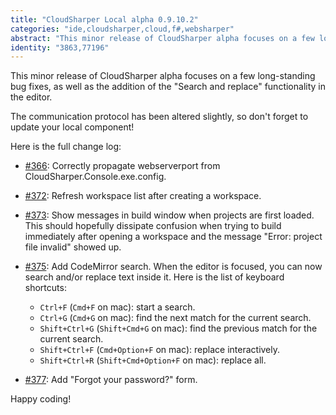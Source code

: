 ```yaml
---
title: "CloudSharper Local alpha 0.9.10.2"
categories: "ide,cloudsharper,cloud,f#,websharper"
abstract: "This minor release of CloudSharper alpha focuses on a few long-standing bug fixes, as well as the addition of the \"Search and replace\" functionality in the editor."
identity: "3863,77196"
---
```

This minor release of CloudSharper alpha focuses on a few long-standing bug fixes, as well as the addition of the "Search and replace" functionality in the editor.

The communication protocol has been altered slightly, so don't forget to update your local component!

Here is the full change log:

 * [#366](https://bitbucket.org/IntelliFactory/cloudsharper/issue/366/changing-webserverport-in): Correctly propagate webserverport from CloudSharper.Console.exe.config.

 * [#372](https://bitbucket.org/IntelliFactory/cloudsharper/issue/372/newly-created-workspaces-dont-show-up-in): Refresh workspace list after creating a workspace.

 * [#373](https://bitbucket.org/IntelliFactory/cloudsharper/issue/373/no-ui-feedback-about-whether-projects-are): Show messages in build window when projects are first loaded. This should hopefully dissipate confusion when trying to build immediately after opening a workspace and the message "Error: project file invalid" showed up.

 * [#375](https://bitbucket.org/IntelliFactory/cloudsharper/issue/375/editor-add-ctrl-f-search): Add CodeMirror search. When the editor is focused, you can now search and/or replace text inside it. Here is the list of keyboard shortcuts:

    * `Ctrl+F` (`Cmd+F` on mac): start a search.
    * `Ctrl+G` (`Cmd+G` on mac): find the next match for the current search.
    * `Shift+Ctrl+G` (`Shift+Cmd+G` on mac): find the previous match for the current search.
    * `Shift+Ctrl+F` (`Cmd+Option+F` on mac): replace interactively.
    * `Shift+Ctrl+R` (`Shift+Cmd+Option+F` on mac): replace all.

 * [#377](https://bitbucket.org/IntelliFactory/cloudsharper/issue/377/add-forgot-your-password-form): Add "Forgot your password?" form.

Happy coding!

